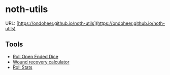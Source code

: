 # noth-utils

URL: [https://ondoheer.github.io/noth-utils](https://ondoheer.github.io/noth-utils)

## Tools

* [Roll Open Ended Dice](https://ondoheer.github.io/noth-utils/utils/dice-roller.html)
* [Wound recovery calculator](https://ondoheer.github.io/noth-utils/utils/wound-recovery-calculator.html)
* [Roll Stats](https://ondoheer.github.io/noth-utils/utils/stat-roller.html)

